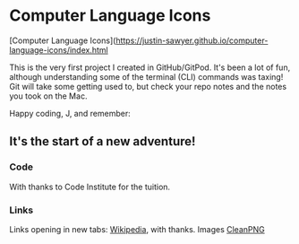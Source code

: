 # Computer Language Icons

[Computer Language Icons](https://justin-sawyer.github.io/computer-language-icons/index.html

This is the very first project I created in GitHub/GitPod. 
It's been a lot of fun, although understanding some of the terminal (CLI) commands was taxing!
Git will take some getting used to, but check your repo notes and the notes you took on the Mac.

Happy coding, J, and remember:

## It's the start of a new adventure!

### Code 
With thanks to Code Institute for the tuition.

### Links 
Links opening in new tabs: [Wikipedia](https://www.wikipedia.org/), with thanks.
Images [CleanPNG](https://www.cleanpng.com/)

